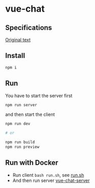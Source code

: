# vue-chat

## Specifications
[Original text](specifications.pdf)

## Install

```sh
npm i
```

## Run

You have to start the server first
```sh
npm run server
```

and then start the client
```sh
npm run dev

# or

npm run build
npm run preview
```


## Run with Docker

- Run client `bash run.sh`, see [run.sh](run.sh)
- And then run server [vue-chat-server](https://github.com/krchmkn/vue-chat-server/tree/main)
